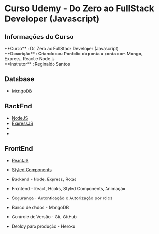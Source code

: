 # Curso Udemy - Do Zero ao FullStack Developer (Javascript)

## **Informações do Curso**
<p>**Curso**     : Do Zero ao FullStack Developer (Javascript) </br>
  **Descrição** : Criando seu Portfolio de ponta a ponta com Mongo, Express, React e Node.js </br>
  **Instrutor** : Reginaldo Santos</p>

## Database
* [MongoDB]()

## BackEnd

* [NodeJS]()
* [ExpressJS]()
* []()
* []()

## FrontEnd

* [ReactJS]()
* [Styled Components]()

* Backend - Node, Express, Rotas
* Frontend - React, Hooks, Styled Components, Animação
* Segurança - Autenticação e Autorização por roles
* Banco de dados - MongoDB
* Controle de Versão - Git, GitHub
* Deploy para produção - Heroku
